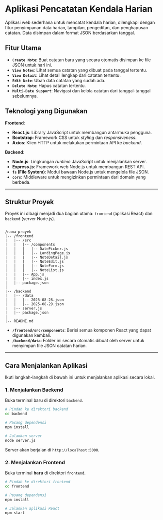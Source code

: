 # Aplikasi Pencatatan Kendala Harian

Aplikasi web sederhana untuk mencatat kendala harian, dilengkapi dengan fitur penyimpanan data harian, tampilan, pengeditan, dan penghapusan catatan. Data disimpan dalam format JSON berdasarkan tanggal.

## Fitur Utama

- **`Create Note`**: Buat catatan baru yang secara otomatis disimpan ke file JSON untuk hari ini.
- **`View Notes`**: Lihat semua catatan yang dibuat pada tanggal tertentu.
- **`View Detail`**: Lihat detail lengkap dari catatan tertentu.
- **`Edit Note`**: Ubah data catatan yang sudah ada.
- **`Delete Note`**: Hapus catatan tertentu.
- **`Multi-Date Support`**: Navigasi dan kelola catatan dari tanggal-tanggal sebelumnya.

## Teknologi yang Digunakan

**Frontend**:

- **React.js**: Library JavaScript untuk membangun antarmuka pengguna.
- **Bootstrap**: Framework CSS untuk *styling* dan *responsiveness*.
- **Axios**: Klien HTTP untuk melakukan permintaan API ke *backend*.

**Backend**:

- **Node.js**: Lingkungan *runtime* JavaScript untuk menjalankan server.
- **Express.js**: Framework web Node.js untuk membangun REST API.
- **`fs` (File System)**: Modul bawaan Node.js untuk mengelola file JSON.
- **`cors`**: Middleware untuk mengizinkan permintaan dari domain yang berbeda.

---

## Struktur Proyek

Proyek ini dibagi menjadi dua bagian utama: `frontend` (aplikasi React) dan `backend` (server Node.js).

```tree

/nama-proyek
|-- /frontend
|   |-- /src
|   |   |-- /components
|   |   |   |-- DatePicker.js
|   |   |   |-- LandingPage.js
|   |   |   |-- NoteDetail.js
|   |   |   |-- NoteEdit.js
|   |   |   |-- NoteForm.js
|   |   |   |-- NoteList.js
|   |   |-- App.js
|   |   |-- index.js
|   |-- package.json
|
|-- /backend
|   |-- /data
|   |   |-- 2025-08-28.json
|   |   |-- 2025-08-29.json
|   |-- server.js
|   |-- package.json
|
|-- README.md

````

- **`/frontend/src/components`**: Berisi semua komponen React yang dapat digunakan kembali.
- **`/backend/data`**: Folder ini secara otomatis dibuat oleh server untuk menyimpan file JSON catatan harian.

---

## Cara Menjalankan Aplikasi

Ikuti langkah-langkah di bawah ini untuk menjalankan aplikasi secara lokal.

### 1. Menjalankan Backend

Buka terminal baru di direktori `backend`.

```bash
# Pindah ke direktori backend
cd backend

# Pasang dependensi
npm install

# Jalankan server
node server.js
````

Server akan berjalan di `http://localhost:5000`.

### 2\. Menjalankan Frontend

Buka terminal **baru** di direktori `frontend`.

```bash
# Pindah ke direktori frontend
cd frontend

# Pasang dependensi
npm install

# Jalankan aplikasi React
npm start
```
